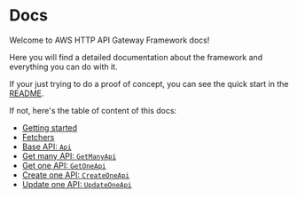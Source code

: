 # Docs

Welcome to AWS HTTP API Gateway Framework docs!

Here you will find a detailed documentation about the framework and everything you can do with it.

If your just trying to do a proof of concept, you can see the quick start in the [README](../README.md#quick-start).

If not, here's the table of content of this docs:

- [Getting started](getting-started.md)
- [Fetchers](fetchers.md)
- [Base API: `Api`](base-api.md)
- [Get many API: `GetManyApi`](get-many-api.md)
- [Get one API: `GetOneApi`](get-one-api.md)
- [Create one API: `CreateOneApi`](create-one-api.md)
- [Update one API: `UpdateOneApi`](update-one-api.md)
